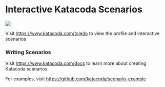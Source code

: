 # Interactive Katacoda Scenarios

[![](http://shields.katacoda.com/katacoda/toledo/count.svg)](https://www.katacoda.com/toledo "Get your profile on Katacoda.com")

Visit https://www.katacoda.com/toledo to view the profile and interactive scenarios

### Writing Scenarios
Visit https://www.katacoda.com/docs to learn more about creating Katacoda scenarios

For examples, visit https://github.com/katacoda/scenario-example
